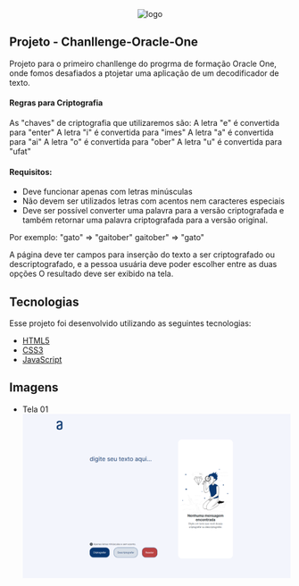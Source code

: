 
<div align="center" >
  <img src="./.github/logo.png" alt="logo" width="150px" />
</div>

## Projeto - Chanllenge-Oracle-One

Projeto para o primeiro chanllenge do progrma de formação Oracle One, onde fomos desafiados a ptojetar uma aplicação de um decodificador de texto.

#### Regras para Criptografia

As "chaves" de criptografia que utilizaremos são:
A letra "e" é convertida para "enter"
A letra "i" é convertida para "imes"
A letra "a" é convertida para "ai"
A letra "o" é convertida para "ober"
A letra "u" é convertida para "ufat"

#### Requisitos:
- Deve funcionar apenas com letras minúsculas
- Não devem ser utilizados letras com acentos nem caracteres especiais
- Deve ser possível converter uma palavra para a versão criptografada e também retornar uma palavra criptografada para a versão original.

Por exemplo:
"gato" => "gaitober"
gaitober" => "gato"

A página deve ter campos para inserção do texto a ser criptografado ou descriptografado, e a pessoa usuária deve poder escolher entre as duas opções
O resultado deve ser exibido na tela.


## Tecnologias

Esse projeto foi desenvolvido utilizando as seguintes tecnologias:

-   [HTML5]()
-   [CSS3]()
-   [JavaScript]()

## Imagens

-   Tela 01 
    <img src="./images/decodificador_alura.png" alt="Tela "/>

